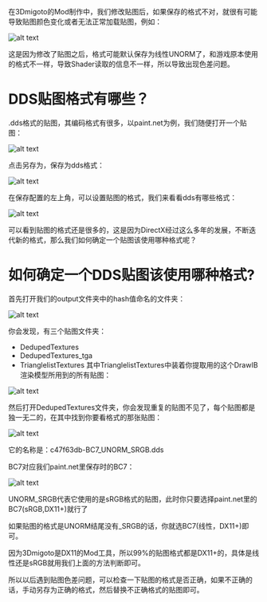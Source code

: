 在3Dmigoto的Mod制作中，我们修改贴图后，如果保存的格式不对，就很有可能导致贴图颜色变化或者无法正常加载贴图，例如：

![alt text](image.png)

这是因为修改了贴图之后，格式可能默认保存为线性UNORM了，和游戏原本使用的格式不一样，导致Shader读取的信息不一样，所以导致出现色差问题。

# DDS贴图格式有哪些？
.dds格式的贴图，其编码格式有很多，以paint.net为例，我们随便打开一个贴图：

![alt text](image-1.png)

点击另存为，保存为dds格式：

![alt text](image-2.png)

在保存配置的左上角，可以设置贴图的格式，我们来看看dds有哪些格式：

![alt text](image-3.png)

可以看到贴图的格式还是很多的，这是因为DirectX经过这么多年的发展，不断迭代新的格式，那么我们如何确定一个贴图该使用哪种格式呢？

# 如何确定一个DDS贴图该使用哪种格式?

首先打开我们的output文件夹中的hash值命名的文件夹：

![alt text](image-4.png)

你会发现，有三个贴图文件夹：
- DedupedTextures
- DedupedTextures_tga
- TrianglelistTextures
其中TrianglelistTextures中装着你提取用的这个DrawIB渲染模型所用到的所有贴图：

![alt text](image-5.png)

然后打开DedupedTextures文件夹，你会发现重复的贴图不见了，每个贴图都是独一无二的，在其中找到你要看格式的那张贴图：

![alt text](image-6.png)

它的名称是：c47f63db-BC7_UNORM_SRGB.dds

BC7对应我们paint.net里保存时的BC7：

![alt text](image-7.png)

UNORM_SRGB代表它使用的是sRGB格式的贴图，此时你只要选择paint.net里的BC7(sRGB,DX11+)就行了

如果贴图的格式是UNORM结尾没有_SRGB的话，你就选BC7(线性，DX11+)即可。

因为3Dmigoto是DX11的Mod工具，所以99%的贴图格式都是DX11+的，具体是线性还是sRGB就用我们上面的方法判断即可。

所以以后遇到贴图色差问题，可以检查一下贴图的格式是否正确，如果不正确的话，手动另存为正确的格式，然后替换不正确格式的贴图即可。